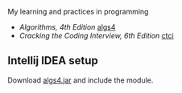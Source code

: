 My learning and practices in programming

- _Algorithms, 4th Edition_ [algs4](src/algs4)
- _Cracking the Coding Interview, 6th Edition_ [ctci](src/ctci6)

## Intellij IDEA setup

Download [algs4.jar](http://algs4.cs.princeton.edu/code/) and include the module.